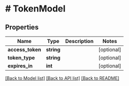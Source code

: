 # # TokenModel

## Properties

Name | Type | Description | Notes
------------ | ------------- | ------------- | -------------
**access_token** | **string** |  | [optional]
**token_type** | **string** |  | [optional]
**expires_in** | **int** |  | [optional]

[[Back to Model list]](../../README.md#models) [[Back to API list]](../../README.md#endpoints) [[Back to README]](../../README.md)

